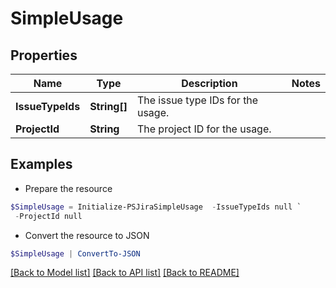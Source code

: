 # SimpleUsage
## Properties

Name | Type | Description | Notes
------------ | ------------- | ------------- | -------------
**IssueTypeIds** | **String[]** | The issue type IDs for the usage. | 
**ProjectId** | **String** | The project ID for the usage. | 

## Examples

- Prepare the resource
```powershell
$SimpleUsage = Initialize-PSJiraSimpleUsage  -IssueTypeIds null `
 -ProjectId null
```

- Convert the resource to JSON
```powershell
$SimpleUsage | ConvertTo-JSON
```

[[Back to Model list]](../README.md#documentation-for-models) [[Back to API list]](../README.md#documentation-for-api-endpoints) [[Back to README]](../README.md)

